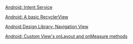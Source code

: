 [Android: Intent Service](https://newfivefour.com/android-intent-service.html)

[Android: A basic RecyclerView](https://newfivefour.com/android-recyclerview-basic.html)

[Android Design Library: Navigation View](https://newfivefour.com/android-navigationview.html)

[Android: Custom View's onLayout and onMeasure methods](https://newfivefour.com/android-custom-views-onlayout-onmeasure.html)
